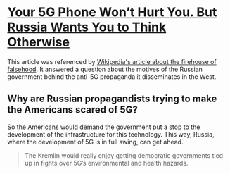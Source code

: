 # [Your 5G Phone Won’t Hurt You. But Russia Wants You to Think Otherwise](https://www.nytimes.com/2019/05/12/science/5g-phone-safety-health-russia.html)

This article was referenced by [Wikipedia's article about the firehouse of falsehood](../../../2025/10/24/wikipedia_firehose_of_falsehood.md). It answered a question about the motives of the Russian government behind the anti-5G propaganda it disseminates in the West.

## Why are Russian propagandists trying to make the Americans scared of 5G?

So the Americans would demand the government put a stop to the development of the infrastructure for this technology. This way, Russia, where the development of 5G is in full swing, can get ahead.

> The Kremlin would really enjoy getting democratic governments tied up in fights over 5G’s environmental and health hazards.
